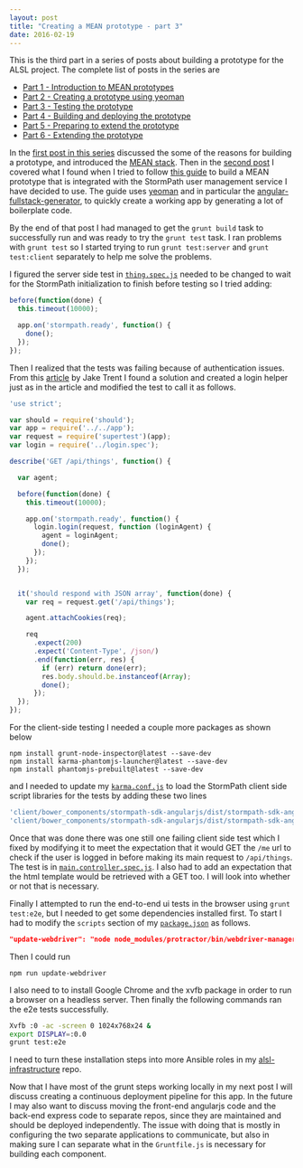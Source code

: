 ```yaml
---
layout: post
title: "Creating a MEAN prototype - part 3"
date: 2016-02-19
---
```

This is the third part in a series of posts about building a prototype for the ALSL project.  The complete list of posts in the series are

- [Part 1 - Introduction to MEAN prototypes](/2016/02/15/creating-a-mean-prototype-1.html)
- [Part 2 - Creating a prototype using yeoman](/2016/02/18/creating-a-mean-prototype-2.html)
- [Part 3 - Testing the prototype](/2016/02/19/creating-a-mean-prototype-3.html)
- [Part 4 - Building and deploying the prototype](/2016/02/22/creating-a-mean-prototype-4.html)
- [Part 5 - Preparing to extend the prototype](/2016/02/25/creating-a-mean-prototype-5.html)
- [Part 6 - Extending the prototype](/2016/03/08/creating-a-mean-prototype-6.html)

In the [first post in this series](/2016/02/15/creating-a-mean-prototype-1.html) discussed the some of the reasons for building a prototype, and introduced the [MEAN stack](https://en.wikipedia.org/wiki/MEAN_(software_bundle)).
Then in the [second post](/2016/02/18/creating-a-mean-prototype-2.html) I covered what I found when I tried to follow [this guide](http://docs.stormpath.com/angularjs/guide/) to build a MEAN prototype that is integrated with the StormPath user management service I have decided to use. The guide uses [yeoman](http://yeoman.io) and in particular the [angular-fullstack-generator](https://github.com/angular-fullstack/generator-angular-fullstack), to quickly create a working app by generating a lot of boilerplate code.

By the end of that post I had managed to get the `grunt build` task to successfully run and was ready to try the `grunt test` task.  I ran problems with `grunt test` so I started trying to run `grunt test:server` and `grunt test:client` separately to help me solve the problems.

I figured the server side test in [`thing.spec.js`](https://github.com/mshogren/alsl-sandbox1/blob/master/server/api/thing/thing.spec.js) needed to be changed to wait for the StormPath initialization to finish before testing so I tried adding:

``` javascript
before(function(done) {
  this.timeout(10000);

  app.on('stormpath.ready', function() {
    done();
  });
});
```

Then I realized that the tests was failing because of authentication issues.  From this [article](http://jaketrent.com/post/authenticated-supertest-tests/) by Jake Trent I found a solution and created a login helper just as in the article and modified the test to call it as follows.

``` javascript
'use strict';

var should = require('should');
var app = require('../../app');
var request = require('supertest')(app);
var login = require('../login.spec');

describe('GET /api/things', function() {

  var agent;

  before(function(done) {
    this.timeout(10000);

    app.on('stormpath.ready', function() {
      login.login(request, function (loginAgent) {
        agent = loginAgent;
        done();
      });
    });
  });


  it('should respond with JSON array', function(done) {
    var req = request.get('/api/things');

    agent.attachCookies(req);

    req
      .expect(200)
      .expect('Content-Type', /json/)
      .end(function(err, res) {
        if (err) return done(err);
        res.body.should.be.instanceof(Array);
        done();
      });
  });
});
```

For the client-side testing I needed a couple more packages as shown below

```
npm install grunt-node-inspector@latest --save-dev
npm install karma-phantomjs-launcher@latest --save-dev
npm install phantomjs-prebuilt@latest --save-dev
```
and I needed to update my [`karma.conf.js`](https://github.com/mshogren/alsl-sandbox1/blob/master/karma.conf.js) to load the StormPath client side script libraries for the tests by adding these two lines

``` javascript
'client/bower_components/stormpath-sdk-angularjs/dist/stormpath-sdk-angularjs.js',
'client/bower_components/stormpath-sdk-angularjs/dist/stormpath-sdk-angularjs.tpls.js',
```
Once that was done there was one still one failing client side test which I fixed by modifying it to meet the expectation that it would GET the `/me` url to check if the user is logged in before making its main request to `/api/things`.  The test is in [`main.controller.spec.js`](https://github.com/mshogren/alsl-sandbox1/blob/master/client/app/main/main.controller.spec.js).  I also had to add an expectation that the html template would be retrieved with a GET too.  I will look into whether or not that is necessary.

Finally I attempted to run the end-to-end ui tests in the browser using `grunt test:e2e`, but I needed to get some dependencies installed first.  To start I had to modify the `scripts` section of my [`package.json`](https://github.com/mshogren/alsl-sandbox1/blob/master/package.json) as follows.

``` json
"update-webdriver": "node node_modules/protractor/bin/webdriver-manager update"
```

Then I could run
```
npm run update-webdriver
```

I also need to to install Google Chrome and the xvfb package in order to run a browser on a headless server. Then finally the following commands ran the e2e tests successfully.

``` bash
Xvfb :0 -ac -screen 0 1024x768x24 &
export DISPLAY=:0.0
grunt test:e2e
```
I need to turn these installation steps into more Ansible roles in my [alsl-infrastructure](https://github.com/mshogren/alsl-infrastructure) repo.

Now that I have most of the grunt steps working locally in my next post I will discuss creating a continuous deployment pipeline for this app.  In the future I may also want to discuss moving the front-end angularjs code and the back-end express code to separate repos, since they are maintained and should be deployed independently.  The issue with doing that is mostly in configuring the two separate applications to communicate, but also in making sure I can separate what in the `Gruntfile.js` is necessary for building each component.
